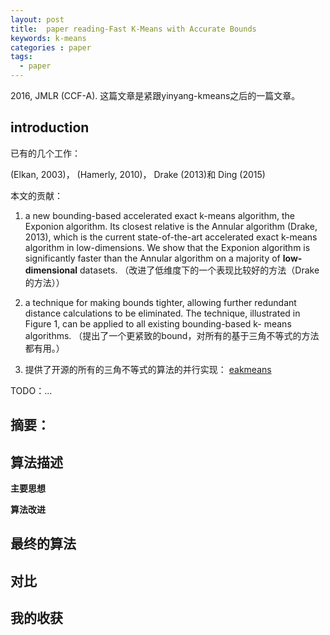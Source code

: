 ```yaml
---
layout: post
title:  paper reading-Fast K-Means with Accurate Bounds
keywords: k-means
categories : paper
tags:
  - paper
---
```


2016, JMLR (CCF-A). 这篇文章是紧跟yinyang-kmeans之后的一篇文章。

## introduction

已有的几个工作：

  (Elkan, 2003)， (Hamerly, 2010)， Drake (2013)和 Ding (2015)

本文的贡献：

  1. a new bounding-based accelerated exact k-means algorithm, the Exponion algorithm. Its closest relative is the Annular algorithm (Drake, 2013), which is the current state-of-the-art accelerated exact k-means algorithm in low-dimensions. We show that the Exponion algorithm is significantly faster than the Annular algorithm on a majority of **low-dimensional** datasets. （改进了低维度下的一个表现比较好的方法（Drake的方法））

  2. a technique for making bounds tighter, allowing further redundant distance calculations to be eliminated. The technique, illustrated in Figure 1, can be applied to all existing bounding-based k- means algorithms. （提出了一个更紧致的bound，对所有的基于三角不等式的方法都有用。）

  3. 提供了开源的所有的三角不等式的算法的并行实现：
    [eakmeans](https://github.com/idiap/eakmeans)


TODO：...



## 摘要：




## 算法描述

**主要思想**

 

**算法改进**


## 最终的算法


## 对比



## 我的收获

